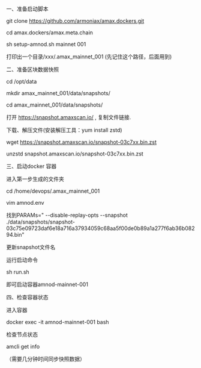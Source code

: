
一、准备启动脚本 

  git clone https://github.com/armoniax/amax.dockers.git
  
  cd amax.dockers/amax.meta.chain
  
  sh setup-amnod.sh mainnet 001

打印出一个目录/xxx/.amax_mainnet_001 (先记住这个路径，后面用到)


二、准备区块数据快照

cd /opt/data

mkdir amax_mainnet_001/data/snapshots/

cd amax_mainnet_001/data/snapshots/


打开 https://snapshot.amaxscan.io/ , 复制文件链接.


下载、解压文件(安装解压工具：yum install zstd)

wget https://snapshot.amaxscan.io/snapshot-03c7xx.bin.zst

unzstd snapshot.amaxscan.io/snapshot-03c7xx.bin.zst



三、启动docker 容器

进入第一步生成的文件夹

cd /home/devops/.amax_mainnet_001

vim amnod.env

找到PARAMs=" --disable-replay-opts  --snapshot ./data/snapshots/snapshot-03c75e09723daf6e18a716a37934059c68aa5f00de0b89a1a277f6ab36b08294.bin"

更新snapshot文件名

运行启动命令

sh run.sh

即可启动容器amnod-mainnet-001

四、检查容器状态

进入容器

docker exec -it amnod-mainnet-001 bash

检查节点状态

amcli get info

（需要几分钟时间同步快照数据）

